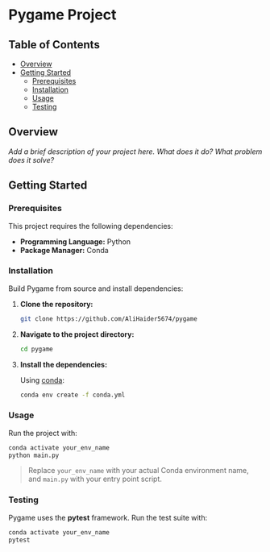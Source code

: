 # Pygame Project

## Table of Contents
- [Overview](#overview)
- [Getting Started](#getting-started)
  - [Prerequisites](#prerequisites)
  - [Installation](#installation)
  - [Usage](#usage)
  - [Testing](#testing)

## Overview
*Add a brief description of your project here. What does it do? What problem does it solve?*

## Getting Started

### Prerequisites
This project requires the following dependencies:

- **Programming Language:** Python  
- **Package Manager:** Conda

### Installation
Build Pygame from source and install dependencies:

1. **Clone the repository:**

   ```bash
   git clone https://github.com/AliHaider5674/pygame
   ```

2. **Navigate to the project directory:**

   ```bash
   cd pygame
   ```

3. **Install the dependencies:**

   Using [conda](https://docs.conda.io/):

   ```bash
   conda env create -f conda.yml
   ```

### Usage
Run the project with:

   ```bash
   conda activate your_env_name
   python main.py
   ```

> Replace `your_env_name` with your actual Conda environment name, and `main.py` with your entry point script.

### Testing
Pygame uses the **pytest** framework. Run the test suite with:

```bash
conda activate your_env_name
pytest
```
